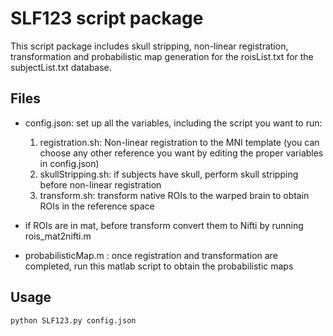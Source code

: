 # SLF123 script package

This script package includes skull stripping, non-linear registration, transformation and probabilistic map generation for the roisList.txt for the subjectList.txt
database.

## Files

- config.json: set up all the variables, including the script you want to run:
  1. registration.sh: Non-linear registration to the MNI template (you can choose any other reference you want by editing the proper variables in config.json)
  2. skullStripping.sh: if subjects have skull, perform skull stripping before non-linear registration
  3. transform.sh: transform native ROIs to the warped brain to obtain ROIs in the reference space

- if ROIs are in mat, before transform  convert them to Nifti by running rois_mat2nifti.m
- probabilisticMap.m : once registration and transformation are completed, run this matlab script to obtain the probabilistic maps

## Usage

```bash
python SLF123.py config.json
```
